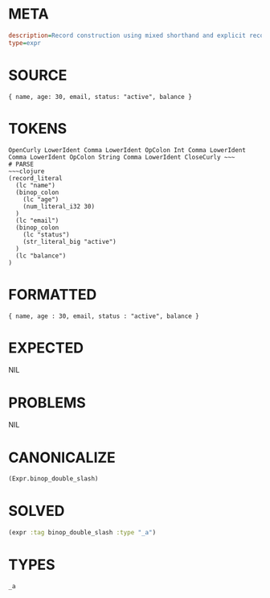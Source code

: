 # META
~~~ini
description=Record construction using mixed shorthand and explicit record fields
type=expr
~~~
# SOURCE
~~~roc
{ name, age: 30, email, status: "active", balance }
~~~
# TOKENS
~~~text
OpenCurly LowerIdent Comma LowerIdent OpColon Int Comma LowerIdent Comma LowerIdent OpColon String Comma LowerIdent CloseCurly ~~~
# PARSE
~~~clojure
(record_literal
  (lc "name")
  (binop_colon
    (lc "age")
    (num_literal_i32 30)
  )
  (lc "email")
  (binop_colon
    (lc "status")
    (str_literal_big "active")
  )
  (lc "balance")
)
~~~
# FORMATTED
~~~roc
{ name, age : 30, email, status : "active", balance }
~~~
# EXPECTED
NIL
# PROBLEMS
NIL
# CANONICALIZE
~~~clojure
(Expr.binop_double_slash)
~~~
# SOLVED
~~~clojure
(expr :tag binop_double_slash :type "_a")
~~~
# TYPES
~~~roc
_a
~~~
